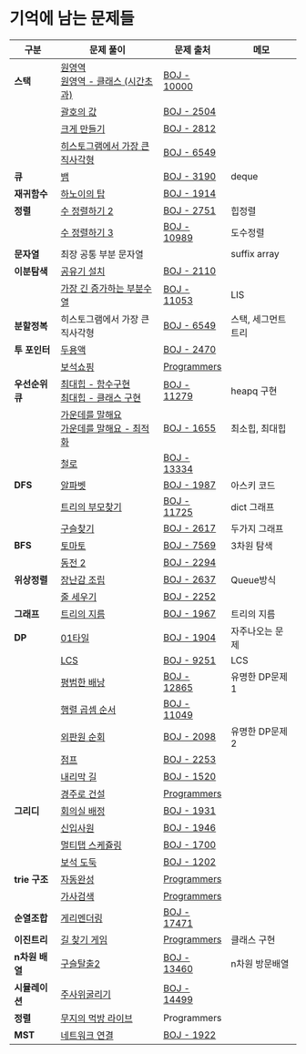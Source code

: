 

# 기억에 남는 문제들



| 구분            | 문제 풀이                                                    | 문제 출처                                                    | 메모                |
| --------------- | ------------------------------------------------------------ | ------------------------------------------------------------ | ------------------- |
| **스택**        | [원영역](https://github.com/emplam27/python_algorithm/blob/master/%EB%B0%B1%EC%A4%80/%EB%B0%B1%EC%A4%80_10000_%EC%9B%90_%EC%98%81%EC%97%AD.py)<br />[원영역 - 클래스 (시간초과)](https://github.com/emplam27/python_algorithm/blob/master/%EB%B0%B1%EC%A4%80/%EB%B0%B1%EC%A4%80_10000_%EC%9B%90_%EC%98%81%EC%97%AD_%ED%81%B4%EB%9E%98%EC%8A%A4(%EC%8B%9C%EA%B0%84%EC%B4%88%EA%B3%BC).py) | [BOJ - 10000](https://www.acmicpc.net/problem/10000)         |                     |
|                 | [괄호의 값](https://github.com/emplam27/python_algorithm/blob/master/%EB%B0%B1%EC%A4%80/%EB%B0%B1%EC%A4%80_2504_%EA%B4%84%ED%98%B8%EC%9D%98_%EA%B0%92.py) | [BOJ - 2504](https://www.acmicpc.net/problem/2504)           |                     |
|                 | [크게 만들기](https://github.com/emplam27/python_algorithm/blob/master/%EB%B0%B1%EC%A4%80/%EB%B0%B1%EC%A4%80_2812_%ED%81%AC%EA%B2%8C_%EB%A7%8C%EB%93%A4%EA%B8%B0.py) | [BOJ - 2812](https://www.acmicpc.net/problem/2812)           |                     |
|                 | [히스토그램에서 가장 큰 직사각형](https://github.com/emplam27/python_algorithm/blob/master/%EB%B0%B1%EC%A4%80/%EB%B0%B1%EC%A4%80_6549_%ED%9E%88%EC%8A%A4%ED%86%A0%EA%B7%B8%EB%9E%A8%EC%97%90%EC%84%9C_%EA%B0%80%EC%9E%A5_%ED%81%B0_%EC%A7%81%EC%82%AC%EA%B0%81%ED%98%95_%EC%8A%A4%ED%83%9D.py) | [BOJ - 6549](https://www.acmicpc.net/problem/6549)           |                     |
| **큐**          | [뱀](https://github.com/emplam27/python_algorithm/blob/master/%EB%B0%B1%EC%A4%80/%EB%B0%B1%EC%A4%80_3190_%EB%B1%80.py) | [BOJ - 3190](https://www.acmicpc.net/problem/3190)           | deque               |
| **재귀함수**    | [하노이의 탑](https://github.com/emplam27/python_algorithm/blob/master/%EB%B0%B1%EC%A4%80/%EB%B0%B1%EC%A4%80_1914_%ED%95%98%EB%85%B8%EC%9D%B4_%ED%83%91.py) | [BOJ - 1914](https://www.acmicpc.net/problem/1914)           |                     |
| **정렬**        | [수 정렬하기 2](https://github.com/emplam27/python_algorithm/blob/master/%EB%B0%B1%EC%A4%80/%EB%B0%B1%EC%A4%80_2751_%EC%88%98_%EC%A0%95%EB%A0%AC%ED%95%98%EA%B8%B0_2.py) | [BOJ - 2751](https://www.acmicpc.net/problem/2751)           | 힙정렬              |
|                 | [수 정렬하기 3](https://github.com/emplam27/python_algorithm/blob/master/%EB%B0%B1%EC%A4%80/%EB%B0%B1%EC%A4%80_10989_%EC%88%98_%EC%A0%95%EB%A0%AC%ED%95%98%EA%B8%B0_3.py) | [BOJ - 10989](https://www.acmicpc.net/problem/10989)         | 도수정렬            |
| **문자열**      | 최장 공통 부분 문자열                                        |                                                              | suffix array        |
| **이분탐색**    | [공유기 설치](https://github.com/emplam27/python_algorithm/blob/master/%EB%B0%B1%EC%A4%80/%EB%B0%B1%EC%A4%80_2110_%EA%B3%B5%EC%9C%A0%EA%B8%B0_%EC%84%A4%EC%B9%98.py) | [BOJ - 2110](https://www.acmicpc.net/problem/2110)           |                     |
|                 | [가장 긴 증가하는 부분수열](https://github.com/emplam27/python_algorithm/blob/master/%EB%B0%B1%EC%A4%80/%EB%B0%B1%EC%A4%80_11053_%EA%B0%80%EC%9E%A5_%EA%B8%B4_%EC%A6%9D%EA%B0%80%ED%95%98%EB%8A%94_%EB%B6%80%EB%B6%84_%EC%88%98%EC%97%B4.py) | [BOJ - 11053](https://www.acmicpc.net/problem/11053)         | LIS                 |
| **분할정복**    | 히스토그램에서 가장 큰 직사각형                              | [BOJ - 6549](https://www.acmicpc.net/problem/6549)           | 스택, 세그먼트 트리 |
| **투 포인터**   | [두용액](https://github.com/emplam27/python_algorithm/blob/master/%EB%B0%B1%EC%A4%80/%EB%B0%B1%EC%A4%80_2470_%EB%91%90_%EC%9A%A9%EC%95%A1.py) | [BOJ - 2470](https://www.acmicpc.net/problem/2470)           |                     |
|                 | [보석쇼핑](https://github.com/emplam27/Python-Algorithm/blob/master/%ED%94%84%EB%A1%9C%EA%B7%B8%EB%9E%98%EB%A8%B8%EC%8A%A4/%EC%B9%B4%EC%B9%B4%EC%98%A4%202020%20%EC%9D%B8%ED%84%B4%EC%89%BD%20-%20%EB%B3%B4%EC%84%9D%20%EC%87%BC%ED%95%91.py) | [Programmers](vhttps://programmers.co.kr/learn/courses/30/lessons/67258) |                     |
| **우선순위 큐** | [최대힙 - 함수구현](https://github.com/emplam27/python_algorithm/blob/master/%EB%B0%B1%EC%A4%80/%EB%B0%B1%EC%A4%80_11279_%EC%B5%9C%EB%8C%80_%ED%9E%99.py)<br />[최대힙 - 클래스 구현](https://github.com/emplam27/python_algorithm/blob/master/%EB%B0%B1%EC%A4%80/%EB%B0%B1%EC%A4%80_11279_%EC%B5%9C%EB%8C%80_%ED%9E%99_%ED%81%B4%EB%9E%98%EC%8A%A4%20%EA%B5%AC%ED%98%84.py) | [BOJ - 11279](https://www.acmicpc.net/problem/11279)         | heapq 구현          |
|                 | [가운데를 말해요](https://github.com/emplam27/python_algorithm/blob/master/%EB%B0%B1%EC%A4%80/%EB%B0%B1%EC%A4%80_1655_%EA%B0%80%EC%9A%B4%EB%8D%B0%EB%A5%BC_%EB%A7%90%ED%95%B4%EC%9A%94.py)<br />[가운데를 말해요 - 최적화](https://github.com/emplam27/python_algorithm/blob/master/%EB%B0%B1%EC%A4%80/%EB%B0%B1%EC%A4%80_1655_%EA%B0%80%EC%9A%B4%EB%8D%B0%EB%A5%BC_%EB%A7%90%ED%95%B4%EC%9A%94%20-%20%EC%B5%9C%EC%A0%81%ED%99%94.py) | [BOJ - 1655](https://www.acmicpc.net/problem/1655)           | 최소힙, 최대힙      |
|                 | [철로](https://github.com/emplam27/python_algorithm/blob/master/%EB%B0%B1%EC%A4%80/%EB%B0%B1%EC%A4%80_13334_%EC%B2%A0%EB%A1%9C.py) | [BOJ - 13334](https://www.acmicpc.net/problem/13334)         |                     |
| **DFS**         | [알파벳](https://github.com/emplam27/python_algorithm/blob/master/%EB%B0%B1%EC%A4%80/%EB%B0%B1%EC%A4%80_1987_%EC%95%8C%ED%8C%8C%EB%B2%B3.py) | [BOJ - 1987](https://www.acmicpc.net/problem/1987)           | 아스키 코드         |
|                 | [트리의 부모찾기](https://github.com/emplam27/python_algorithm/blob/master/%EB%B0%B1%EC%A4%80/%EB%B0%B1%EC%A4%80_11725_%ED%8A%B8%EB%A6%AC%EC%9D%98_%EB%B6%80%EB%AA%A8_%EC%B0%BE%EA%B8%B0.py) | [BOJ - 11725](https://www.acmicpc.net/problem/11725)         | dict 그래프         |
|                 | [구슬찾기](https://github.com/emplam27/python_algorithm/blob/master/%EB%B0%B1%EC%A4%80/%EB%B0%B1%EC%A4%80_2617_%EA%B5%AC%EC%8A%AC_%EC%B0%BE%EA%B8%B0.py) | [BOJ - 2617](https://www.acmicpc.net/problem/2617)           | 두가지 그래프       |
| **BFS**         | [토마토](https://github.com/emplam27/python_algorithm/blob/master/%EB%B0%B1%EC%A4%80/%EB%B0%B1%EC%A4%80_7569_%ED%86%A0%EB%A7%88%ED%86%A0.py) | [BOJ - 7569](https://www.acmicpc.net/problem/7569)           | 3차원 탐색          |
|                 | [동전 2](https://github.com/emplam27/python_algorithm/blob/master/%EB%B0%B1%EC%A4%80/%EB%B0%B1%EC%A4%80_2294_%EB%8F%99%EC%A0%84_2.py) | [BOJ - 2294](https://www.acmicpc.net/problem/2294)           |                     |
| **위상정렬**    | [장난감 조립](https://github.com/emplam27/python_algorithm/blob/master/%EB%B0%B1%EC%A4%80/%EB%B0%B1%EC%A4%80_2637_%EC%9E%A5%EB%82%9C%EA%B0%90_%EC%A1%B0%EB%A6%BD.py) | [BOJ - 2637](https://www.acmicpc.net/problem/2637)           | Queue방식           |
|                 | [줄 세우기](https://github.com/emplam27/Python-Algorithm/blob/master/%EB%B0%B1%EC%A4%80/%EB%B0%B1%EC%A4%80_2252_%EC%A4%84%EC%84%B8%EC%9A%B0%EA%B8%B0.py) | [BOJ - 2252](https://www.acmicpc.net/problem/2252)           |                     |
| **그래프**      | [트리의 지름](https://github.com/emplam27/python_algorithm/blob/master/%EB%B0%B1%EC%A4%80/%EB%B0%B1%EC%A4%80_1967_%ED%8A%B8%EB%A6%AC%EC%9D%98_%EC%A7%80%EB%A6%84.py) | [BOJ - 1967](https://www.acmicpc.net/problem/1967)           | 트리의 지름         |
| **DP**          | [01타일](https://github.com/emplam27/python_algorithm/blob/master/%EB%B0%B1%EC%A4%80/%EB%B0%B1%EC%A4%80_1904_01%ED%83%80%EC%9D%BC.py) | [BOJ - 1904](https://www.acmicpc.net/problem/1904)           | 자주나오는 문제     |
|                 | [LCS](https://github.com/emplam27/python_algorithm/blob/master/%EB%B0%B1%EC%A4%80/%EB%B0%B1%EC%A4%80_9251_LCS.py) | [BOJ - 9251](https://www.acmicpc.net/problem/9251)           | LCS                 |
|                 | [평범한 배낭](https://github.com/emplam27/python_algorithm/blob/master/%EB%B0%B1%EC%A4%80/%EB%B0%B1%EC%A4%80_12865_%ED%8F%89%EB%B2%94%ED%95%9C_%EB%B0%B0%EB%82%AD.py) | [BOJ - 12865](https://www.acmicpc.net/problem/12865)         | 유명한 DP문제 1     |
|                 | [행렬 곱셈 순서](https://github.com/emplam27/Python-Algorithm/blob/master/%EB%B0%B1%EC%A4%80/%EB%B0%B1%EC%A4%80_11049_%ED%96%89%EB%A0%AC_%EA%B3%B1%EC%85%88_%EC%88%9C%EC%84%9C.py) | [BOJ - 11049](https://www.acmicpc.net/problem/11049)         |                     |
|                 | [외판원 순회](https://github.com/emplam27/Python-Algorithm/blob/master/%EB%B0%B1%EC%A4%80/%EB%B0%B1%EC%A4%80_2098_%EC%99%B8%ED%8C%90%EC%9B%90_%EC%88%9C%ED%9A%8C.py) | [BOJ - 2098](https://www.acmicpc.net/problem/2098)           | 유명한 DP문제 2     |
|                 | [점프](https://github.com/emplam27/Python-Algorithm/blob/master/%EB%B0%B1%EC%A4%80/%EB%B0%B1%EC%A4%80_2253_%EC%A0%90%ED%94%84_DP_2%EC%B0%A8%EC%9B%90.py) | [BOJ - 2253](https://www.acmicpc.net/problem/2253)           |                     |
|                 | [내리막 길](https://github.com/emplam27/Python-Algorithm/blob/master/%EB%B0%B1%EC%A4%80/%EB%B0%B1%EC%A4%80_1520_%EB%82%B4%EB%A6%AC%EB%A7%89_%EA%B8%B8.py) | [BOJ - 1520](https://www.acmicpc.net/problem/1520)           |                     |
|                 | [경주로 건설](https://github.com/emplam27/Python-Algorithm/blob/master/%ED%94%84%EB%A1%9C%EA%B7%B8%EB%9E%98%EB%A8%B8%EC%8A%A4/%EC%B9%B4%EC%B9%B4%EC%98%A4%202020%20%EC%9D%B8%ED%84%B4%EC%89%BD%20-%20%EA%B2%BD%EC%A3%BC%EB%A1%9C%20%EA%B1%B4%EC%84%A4.py) | [Programmers](https://programmers.co.kr/learn/courses/30/lessons/67259) |                     |
| **그리디**      | [회의실 배정](https://github.com/emplam27/Python-Algorithm/blob/master/%EB%B0%B1%EC%A4%80/%EB%B0%B1%EC%A4%80_1931_%ED%9A%8C%EC%9D%98%EC%8B%A4%EB%B0%B0%EC%A0%95.py) | [BOJ - 1931](https://www.acmicpc.net/problem/1931)           |                     |
|                 | [신입사원](https://github.com/emplam27/Python-Algorithm/blob/master/%EB%B0%B1%EC%A4%80/%EB%B0%B1%EC%A4%80_1946_%EC%8B%A0%EC%9E%85_%EC%82%AC%EC%9B%90.py) | [BOJ - 1946](https://www.acmicpc.net/problem/1946)           |                     |
|                 | [멀티탭 스케쥴링](https://github.com/emplam27/Python-Algorithm/blob/master/%EB%B0%B1%EC%A4%80/%EB%B0%B1%EC%A4%80_1700_%EB%A9%80%ED%8B%B0%ED%85%9D_%EC%8A%A4%EC%BC%80%EC%A4%84%EB%A7%81.py) | [BOJ - 1700](https://www.acmicpc.net/problem/1700)           |                     |
|                 | [보석 도둑](https://github.com/emplam27/Python-Algorithm/blob/master/%EB%B0%B1%EC%A4%80/%EB%B0%B1%EC%A4%80_1202_%EB%B3%B4%EC%84%9D_%EB%8F%84%EB%91%91.py) | [BOJ - 1202](https://www.acmicpc.net/problem/1202)           |                     |
| **trie 구조**   | [자동완성](https://github.com/emplam27/python_algorithm/blob/master/%ED%94%84%EB%A1%9C%EA%B7%B8%EB%9E%98%EB%A8%B8%EC%8A%A4/%EC%B9%B4%EC%B9%B4%EC%98%A4%202018%20-%20%5B3%EC%B0%A8%5D%20%EC%9E%90%EB%8F%99%EC%99%84%EC%84%B1.py) | [Programmers](https://programmers.co.kr/learn/courses/30/lessons/17685) |                     |
|                 | [가사검색](https://github.com/emplam27/python_algorithm/blob/master/%ED%94%84%EB%A1%9C%EA%B7%B8%EB%9E%98%EB%A8%B8%EC%8A%A4/%EC%B9%B4%EC%B9%B4%EC%98%A4%202020%20-%20%EA%B0%80%EC%82%AC%EA%B2%80%EC%83%89%20dict%20%ED%99%9C%EC%9A%A9.py) | [Programmers](https://programmers.co.kr/learn/courses/30/lessons/60060) |                     |
| **순열조합**    | [게리멘더링](https://github.com/emplam27/Python-Algorithm/blob/master/%EB%B0%B1%EC%A4%80/%EB%B0%B1%EC%A4%80_17471_%EA%B2%8C%EB%A6%AC%EB%A9%98%EB%8D%94%EB%A7%81.py) | [BOJ - 17471](https://www.acmicpc.net/problem/17471)         |                     |
| **이진트리**    | [길 찾기 게임](https://github.com/emplam27/python_algorithm/blob/master/%ED%94%84%EB%A1%9C%EA%B7%B8%EB%9E%98%EB%A8%B8%EC%8A%A4/%EC%B9%B4%EC%B9%B4%EC%98%A4%202019%20-%20%EA%B8%B8%20%EC%B0%BE%EA%B8%B0%20%EA%B2%8C%EC%9E%84.py) | [Programmers](https://programmers.co.kr/learn/courses/30/lessons/42892) | 클래스 구현         |
| **n차원 배열**  | [구슬탈출2](https://github.com/emplam27/python_algorithm/blob/master/%EB%B0%B1%EC%A4%80/%EB%B0%B1%EC%A4%80_13460_%EA%B5%AC%EC%8A%AC%ED%83%88%EC%B6%9C2.py) | [BOJ - 13460](https://www.acmicpc.net/problem/13460)         | n차원 방문배열      |
| **시뮬레이션**  | [주사위굴리기](https://github.com/emplam27/python_algorithm/blob/master/%EB%B0%B1%EC%A4%80/%EB%B0%B1%EC%A4%80_14499_%EC%A3%BC%EC%82%AC%EC%9C%84%20%EA%B5%B4%EB%A6%AC%EA%B8%B0.py) | [BOJ - 14499](https://www.acmicpc.net/problem/14499)         |                     |
| **정렬**        | [무지의 먹방 라이브](https://github.com/emplam27/Python-Algorithm/blob/master/%ED%94%84%EB%A1%9C%EA%B7%B8%EB%9E%98%EB%A8%B8%EC%8A%A4/%EC%B9%B4%EC%B9%B4%EC%98%A4%202019%20-%20%EB%AC%B4%EC%A7%80%EC%9D%98%20%EB%A8%B9%EB%B0%A9%20%EB%9D%BC%EC%9D%B4%EB%B8%8C%20%EC%B5%9C%EC%A0%81%ED%99%94.py) | Programmers                                                  |                     |
| **MST**         | [네트워크 연결](https://github.com/emplam27/Python-Algorithm/blob/master/%EB%B0%B1%EC%A4%80/%EB%B0%B1%EC%A4%80_1922_%EB%84%A4%ED%8A%B8%EC%9B%8C%ED%81%AC_%EC%97%B0%EA%B2%B0.py) | [BOJ - 1922](https://www.acmicpc.net/problem/1922)           |                     |

